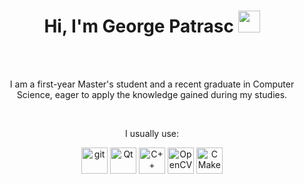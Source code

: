 <h1 align="center"><b>Hi, I'm George Patrasc</b> <img src="https://media.giphy.com/media/hvRJCLFzcasrR4ia7z/giphy.gif" width="35"></h1>
</br></br>
<p align="center">
  I am a first-year Master's student and a recent graduate in Computer Science, eager to apply the knowledge gained during my studies.
</p>
</br>
<p align="center">
I usually use:
</p>
<p align="center">
    <a href="https://git-scm.com/" target="_blank"><img src="https://upload.wikimedia.org/wikipedia/commons/thumb/3/3f/Git_icon.svg/2048px-Git_icon.svg.png" alt="git" height="42px" width="42px"></a>
    <a href="https://qt.io" target="_blank"><img src="https://upload.wikimedia.org/wikipedia/commons/thumb/0/0b/Qt_logo_2016.svg/640px-Qt_logo_2016.svg.png" alt="Qt" height="42px" width="42px"></a>
    <a href="https://www.cplusplus.com" target="_blank"><img src="https://upload.wikimedia.org/wikipedia/commons/thumb/1/18/ISO_C%2B%2B_Logo.svg/1200px-ISO_C%2B%2B_Logo.svg.png" alt="C++" height="42px" width="42px"></a>
    <a href="https://opencv.org/" target="_blank"><img src="https://github.com/opencv/opencv/wiki/logo/OpenCV_logo_no_text.png" alt="OpenCV" height="42px" width="42px"></a>
    <a href="https://cmake.org/" target="_blank"><img src="https://upload.wikimedia.org/wikipedia/commons/thumb/1/13/Cmake.svg/2048px-Cmake.svg.png" alt="CMake" height="42px" width="42px"></a>
</p>

